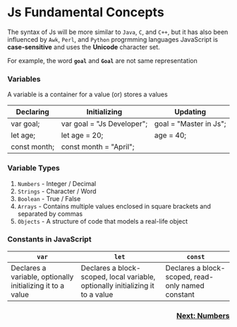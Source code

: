 # Js Fundamental Concepts
The syntax of Js will be more similar to `Java`, `C`, and `C++`, but it has also been influenced by `Awk`, `Perl`, and `Python` progrmming languages
JavaScript is **case-sensitive** and uses the **Unicode** character set. 

For example, the word **`goal`** and **`Goal`** are not same representation

### Variables 
A variable is a container for a value (or) stores a values

| **Declaring**  | **Initializing** | **Updating** |
| ------------- | ------------- | ------------- |
| var goal; | var goal = "Js Developer"; | goal = "Master in Js"; |
let age; | let age = 20; | age = 40; | |
const month; |const month = "April"; | |

### Variable Types
1. `Numbers` - Integer / Decimal
2. `Strings` - Character / Word
3. `Boolean` - True / False
4. `Arrays` - Contains multiple values enclosed in square brackets and separated by commas
5. `Objects` -  A structure of code that models a real-life object

### Constants in JavaScript
| **`var`**  | **`let`** | **`const`** |
| --- | --- | --- |
| Declares a variable, optionally initializing it to a value | Declares a block-scoped, local variable, optionally initializing it to a value | Declares a block-scoped, read-only named constant |




<h3 align="right"><a href="02-Number-Operators">Next: Numbers</a></h3>
